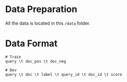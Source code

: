 # Data Preparation

All the data is located in this `/data` folder.

# Data Format

```shell
# Train
query \t doc_pos \t doc_neg

# Dev
query \t doc \t label \t query_id \t doc_id \t score
```
